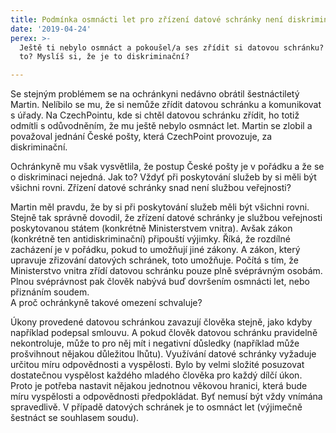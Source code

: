 ```yaml
---
title: Podmínka osmnácti let pro zřízení datové schránky není diskriminační
date: '2019-04-24'
perex: >-
  Ještě ti nebylo osmnáct a pokoušel/a ses zřídit si datovou schránku? Nešlo ti
  to? Myslíš si, že je to diskriminační?

---
```



<p>Se stejným problémem se na ochránkyni nedávno obrátil šestnáctiletý Martin. Nelíbilo se mu, že si nemůže zřídit datovou schránku a komunikovat s úřady. Na CzechPointu, kde si chtěl datovou schránku zřídit, ho totiž odmítli s odůvodněním, že mu ještě nebylo osmnáct let. Martin se zlobil a považoval jednání České pošty, která CzechPoint provozuje, za diskriminační.&nbsp;&nbsp; </p><p>Ochránkyně mu však vysvětlila, že postup České pošty je v pořádku a že se o diskriminaci nejedná. Jak to? Vždyť při poskytování služeb by si měli být všichni rovni. Zřízení datové schránky snad není službou veřejnosti?</p><p>Martin měl pravdu, že by si při poskytování služeb měli být všichni rovni. Stejně tak správně dovodil, že zřízení datové schránky je službou veřejnosti poskytovanou státem (konkrétně Ministerstvem vnitra). Avšak zákon (konkrétně ten antidiskriminační) připouští výjimky. Říká, že rozdílné zacházení je v pořádku, pokud to umožňují jiné zákony. A zákon, který upravuje zřizování datových schránek, toto umožňuje. Počítá s tím, že Ministerstvo vnitra zřídí datovou schránku pouze plně svéprávným osobám. Plnou svéprávnost pak člověk nabývá buď dovršením osmnácti let, nebo přiznáním soudem.<br />A proč ochránkyně takové omezení schvaluje?</p><p>Úkony provedené datovou schránkou zavazují člověka stejně, jako kdyby například podepsal smlouvu. A pokud člověk datovou schránku pravidelně nekontroluje, může to pro něj mít i negativní důsledky (například může prošvihnout nějakou důležitou lhůtu). Využívání datové schránky vyžaduje určitou míru odpovědnosti a vyspělosti. Bylo by velmi složité posuzovat dostatečnou vyspělost každého mladého člověka pro každý dílčí úkon. Proto je potřeba nastavit nějakou jednotnou věkovou hranici, která bude míru vyspělosti a odpovědnosti předpokládat. Byť nemusí být vždy vnímána spravedlivě. V případě datových schránek je to osmnáct let (výjimečně šestnáct se souhlasem soudu).</p>


